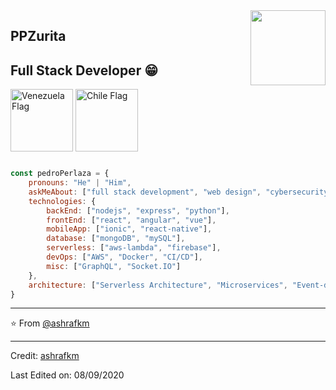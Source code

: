 <img align='right' src="https://media.giphy.com/media/M9gbBd9nbDrOTu1Mqx/giphy.gif" width="120">

## PPZurita
## Full Stack Developer 😁
<div>
  <img src="https://github.com/user-attachments/assets/fbdffc9b-e34f-4aef-bf7b-99325651ccef" alt="Venezuela Flag" width="100" style="display:inline-block; vertical-align:middle;"/>
  <img src="https://github.com/user-attachments/assets/61a7bd90-88f9-4d04-a4e8-ff8b48e45e0b" alt="Chile Flag" width="100" style="display:inline-block; vertical-align:middle;"/>
</div>





```javascript

const pedroPerlaza = {
    pronouns: "He" | "Him",
    askMeAbout: ["full stack development", "web design", "cybersecurity"],
    technologies: {
        backEnd: ["nodejs", "express", "python"],
        frontEnd: ["react", "angular", "vue"],
        mobileApp: ["ionic", "react-native"],
        database: ["mongoDB", "mySQL"],
        serverless: ["aws-lambda", "firebase"],
        devOps: ["AWS", "Docker", "CI/CD"],
        misc: ["GraphQL", "Socket.IO"]
    },
    architecture: ["Serverless Architecture", "Microservices", "Event-driven", "Single Page Applications", "Responsive Design"],
}
```

---
⭐️ From [@ashrafkm](https://github.com/ashrafkm)


----
Credit: [ashrafkm](https://github.com/ashrafkm)

Last Edited on: 08/09/2020
